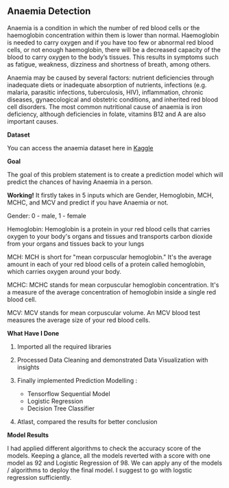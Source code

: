 ## Anaemia Detection

Anaemia is a condition in which the number of red blood cells or the haemoglobin concentration within them is lower than normal. Haemoglobin is needed to carry oxygen and if you have too few or abnormal red blood cells, or not enough haemoglobin, there will be a decreased capacity of the blood to carry oxygen to the body’s tissues. This results in symptoms such as fatigue, weakness, dizziness and shortness of breath, among others. 

Anaemia may be caused by several factors: nutrient deficiencies through inadequate diets or inadequate absorption of nutrients, infections (e.g. malaria, parasitic infections, tuberculosis, HIV), inflammation, chronic diseases, gynaecological and obstetric conditions, and inherited red blood cell disorders. The most common nutritional cause of anaemia is iron deficiency, although deficiencies in folate, vitamins B12 and A are also important causes. 


**Dataset**

You can access the anaemia dataset here in [Kaggle](https://www.kaggle.com/datasets/biswaranjanrao/anemia-dataset)

**Goal**

The goal of this problem statement is to create a prediction model which will predict the chances of having Anaemia in a person.

**Working!**
It firstly takes in 5 inputs which are Gender, Hemoglobin, MCH, MCHC, and MCV and predict if you have Anaemia or not.

Gender: 0 - male, 1 - female

Hemoglobin: Hemoglobin is a protein in your red blood cells that carries oxygen to your body's organs and tissues and transports carbon dioxide from your organs and tissues back to your lungs

MCH: MCH is short for "mean corpuscular hemoglobin." It's the average amount in each of your red blood cells of a protein called hemoglobin, which carries oxygen around your body.

MCHC: MCHC stands for mean corpuscular hemoglobin concentration. It's a measure of the average concentration of hemoglobin inside a single red blood cell.

MCV: MCV stands for mean corpuscular volume. An MCV blood test measures the average size of your red blood cells.

**What Have I Done**

1. Imported all the required libraries
2. Processed Data Cleaning and demonstrated Data Visualization with insights
3. Finally implemented Prediction Modelling :

    - Tensorflow Sequential Model
    - Logistic Regression
    - Decision Tree Classifier
      
4. Atlast, compared the results for better conclusion

**Model Results**

I had applied different algorithms to check the accuracy score of the models. Keeping a glance, all the models reverted with a score with one model as 92 and Logistic Regression of 98. We can apply any of the models / algorithms to deploy the final model. I suggest to go with logstic regression sufficiently.